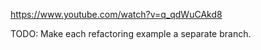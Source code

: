 https://www.youtube.com/watch?v=q_qdWuCAkd8

TODO: Make each refactoring example a separate branch.
